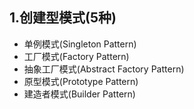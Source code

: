 ## 1.创建型模式(5种)
* 单例模式(Singleton Pattern)
* 工厂模式(Factory Pattern)
* 抽象工厂模式(Abstract Factory Pattern)
* 原型模式(Prototype Pattern)
* 建造者模式(Builder Pattern)